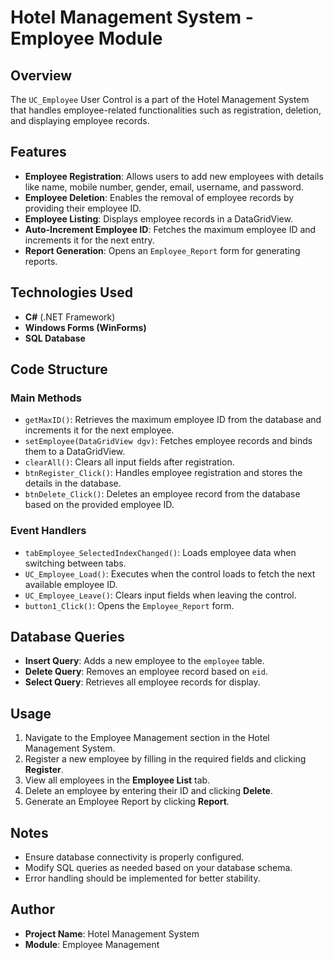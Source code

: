 # Hotel Management System - Employee Module

## Overview
The `UC_Employee` User Control is a part of the Hotel Management System that handles employee-related functionalities such as registration, deletion, and displaying employee records.

## Features
- **Employee Registration**: Allows users to add new employees with details like name, mobile number, gender, email, username, and password.
- **Employee Deletion**: Enables the removal of employee records by providing their employee ID.
- **Employee Listing**: Displays employee records in a DataGridView.
- **Auto-Increment Employee ID**: Fetches the maximum employee ID and increments it for the next entry.
- **Report Generation**: Opens an `Employee_Report` form for generating reports.

## Technologies Used
- **C#** (.NET Framework)
- **Windows Forms (WinForms)**
- **SQL Database**

## Code Structure
### Main Methods
- `getMaxID()`: Retrieves the maximum employee ID from the database and increments it for the next employee.
- `setEmployee(DataGridView dgv)`: Fetches employee records and binds them to a DataGridView.
- `clearAll()`: Clears all input fields after registration.
- `btnRegister_Click()`: Handles employee registration and stores the details in the database.
- `btnDelete_Click()`: Deletes an employee record from the database based on the provided employee ID.

### Event Handlers
- `tabEmployee_SelectedIndexChanged()`: Loads employee data when switching between tabs.
- `UC_Employee_Load()`: Executes when the control loads to fetch the next available employee ID.
- `UC_Employee_Leave()`: Clears input fields when leaving the control.
- `button1_Click()`: Opens the `Employee_Report` form.

## Database Queries
- **Insert Query**: Adds a new employee to the `employee` table.
- **Delete Query**: Removes an employee record based on `eid`.
- **Select Query**: Retrieves all employee records for display.

## Usage
1. Navigate to the Employee Management section in the Hotel Management System.
2. Register a new employee by filling in the required fields and clicking **Register**.
3. View all employees in the **Employee List** tab.
4. Delete an employee by entering their ID and clicking **Delete**.
5. Generate an Employee Report by clicking **Report**.

## Notes
- Ensure database connectivity is properly configured.
- Modify SQL queries as needed based on your database schema.
- Error handling should be implemented for better stability.

## Author
- **Project Name**: Hotel Management System
- **Module**: Employee Management

